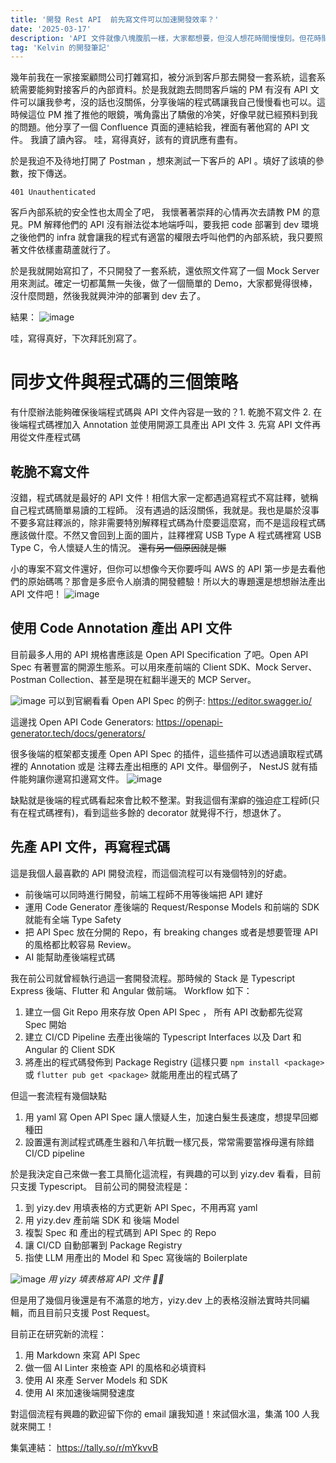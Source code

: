 ```yaml
---
title: '開發 Rest API  前先寫文件可以加速開發效率？'
date: '2025-03-17'
description: 'API 文件就像八塊腹肌一樣，大家都想要，但沒人想花時間慢慢刻。但花時間寫 API 文件，說不定會有意外的驚喜?'
tag: 'Kelvin 的開發筆記'
---
```


幾年前我在一家接案顧問公司打雜寫扣，被分派到客戶那去開發一套系統，這套系統需要能夠對接客戶的內部資料。於是我就跑去問問客戶端的 PM 有沒有 API 文件可以讓我參考，沒的話也沒關係，分享後端的程式碼讓我自己慢慢看也可以。這時候這位 PM 推了推他的眼鏡，嘴角露出了驕傲的冷笑，好像早就已經預料到我的問題。他分享了一個 Confluence 頁面的連結給我，裡面有著他寫的 API 文件。 我讀了讀內容。 哇，寫得真好，該有的資訊應有盡有。

於是我迫不及待地打開了 Postman ，想來測試一下客戶的 API 。填好了該填的參數，按下傳送。

`401 Unauthenticated`

客戶內部系統的安全性也太周全了吧， 我懷著著崇拜的心情再次去請教 PM 的意見。PM 解釋他們的 API 沒有辦法從本地端呼叫，要我把 code 部署到 dev 環境之後他們的 infra 就會讓我的程式有適當的權限去呼叫他們的內部系統，我只要照著文件依樣畫葫蘆就行了。

於是我就開始寫扣了，不只開發了一套系統，還依照文件寫了一個 Mock Server 用來測試。確定一切都萬無一失後，做了一個簡單的 Demo，大家都覺得很棒，沒什麼問題，然後我就興沖沖的部署到 dev 去了。

結果：
![image](https://blog.yizy.dev/pm-usb.png)

哇，寫得真好，下次拜託別寫了。

# 同步文件與程式碼的三個策略

有什麼辦法能夠確保後端程式碼與 API 文件內容是一致的？1. 乾脆不寫文件 2. 在後端程式碼裡加入 Annotation 並使用開源工具產出 API 文件 3. 先寫 API 文件再用從文件產程式碼

## 乾脆不寫文件

沒錯，程式碼就是最好的 API 文件！相信大家一定都遇過寫程式不寫註釋，號稱自己程式碼簡單易讀的工程師。 沒有遇過的話沒關係，我就是。我也是屬於沒事不要多寫註釋派的，除非需要特別解釋程式碼為什麼要這麼寫，而不是這段程式碼應該做什麼。不然又會回到上面的圖片，註釋裡寫 USB Type A 程式碼裡寫 USB Type C，令人懷疑人生的情況。 ~~還有另一個原因就是懶~~

小的專案不寫文件還好，但你可以想像今天你要呼叫 AWS 的 API 第一步是去看他們的原始碼嗎？那會是多麽令人崩潰的開發體驗！所以大的專題還是想想辦法產出 API 文件吧！
![image](https://blog.yizy.dev/spiderman.png)

## 使用 Code Annotation 產出 API 文件

目前最多人用的 API 規格書應該是 Open API Specification 了吧。Open API Spec 有著豐富的開源生態系。可以用來產前端的 Client SDK、Mock Server、Postman Collection、甚至是現在紅翻半邊天的 MCP Server。

![image](https://blog.yizy.dev/oapispec.png)
可以到官網看看 Open API Spec 的例子: https://editor.swagger.io/

這邊找 Open API Code Generators: https://openapi-generator.tech/docs/generators/

很多後端的框架都支援產 Open API Spec 的插件，這些插件可以透過讀取程式碼裡的 Annotation 或是 注釋去產出相應的 API 文件。舉個例子， NestJS 就有插件能夠讓你邊寫扣邊寫文件。
![image](https://blog.yizy.dev/nest.png)

缺點就是後端的程式碼看起來會比較不整潔。對我這個有潔癖的強迫症工程師(只有在程式碼裡有)，看到這些多餘的 decorator 就覺得不行，想退休了。

## 先產 API 文件，再寫程式碼

這是我個人最喜歡的 API 開發流程，而這個流程可以有幾個特別的好處。

- 前後端可以同時進行開發，前端工程師不用等後端把 API 建好
- 運用 Code Generator 產後端的 Request/Response Models 和前端的 SDK 就能有全端 Type Safety
- 把 API Spec 放在分開的 Repo，有 breaking changes 或者是想要管理 API 的風格都比較容易 Review。
- AI 能幫助產後端程式碼

我在前公司就曾經執行過這一套開發流程。那時候的 Stack 是 Typescript Express 後端、Flutter 和 Angular 做前端。 Workflow 如下：

1. 建立一個 Git Repo 用來存放 Open API Spec ， 所有 API 改動都先從寫 Spec 開始
2. 建立 CI/CD Pipeline 去產出後端的 Typescript Interfaces 以及 Dart 和 Angular 的 Client SDK
3. 將產出的程式碼發佈到 Package Registry (這樣只要 `npm install <package>` 或 `flutter pub get <package>` 就能用產出的程式碼了

但這一套流程有幾個缺點

1. 用 yaml 寫 Open API Spec 讓人懷疑人生，加速白髮生長速度，想提早回鄉種田
2. 設置還有測試程式碼產生器和八年抗戰一樣冗長，常常需要當褓母還有除錯 CI/CD pipeline

於是我決定自己來做一套工具簡化這流程，有興趣的可以到 yizy.dev 看看，目前只支援 Typescript。
目前公司的開發流程是：

1. 到 yizy.dev 用填表格的方式更新 API Spec，不用再寫 yaml
2. 用 yizy.dev 產前端 SDK 和 後端 Model
3. 複製 Spec 和 產出的程式碼到 API Spec 的 Repo
4. 讓 CI/CD 自動部署到 Package Registry
5. 指使 LLM 用產出的 Model 和 Spec 寫後端的 Boilerplate

![image](https://assets.yizy.dev/spec.png)
_用 yizy 填表格寫 API 文件 ☝🏻_

但是用了幾個月後還是有不滿意的地方，yizy.dev 上的表格沒辦法實時共同編輯，而且目前只支援 Post Request。

目前正在研究新的流程：

1. 用 Markdown 來寫 API Spec
2. 做一個 AI Linter 來檢查 API 的風格和必填資料
3. 使用 AI 來產 Server Models 和 SDK
4. 使用 AI 來加速後端開發速度

對這個流程有興趣的歡迎留下你的 email 讓我知道！來試個水溫，集滿 100 人我就來開工！

集氣連結： https://tally.so/r/mYkvvB
